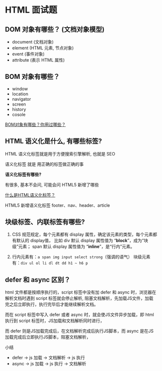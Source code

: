 # HTML 面试题

## DOM 对象有哪些？ (文档对象模型)

- document (文档对象)
- element (HTML 元素, 节点对象)
- event (事件对象)
- attribute (表示 HTML 属性)



## BOM 对象有哪些？

- window
- location
- navigator
- screen
- history
- cosole

[BOM对象有哪些？你用过哪些？](https://juejin.cn/post/7116113618550292516#heading-1)



## HTML 语义化是什么, 有哪些标签?

HTML 语义化标签就是用于方便搜索引擎解析, 也就是 SEO

语义化标签 就是 用正确的标签做正确的事



**语义化标签有哪些?** 

有很多, 基本不会问, 可能会问 HTML5 新增了哪些

[什么是HTML语义化标签？](https://blog.csdn.net/eeeecw/article/details/80591511)

HTML5 新增语义化标签 footer、nav、header、article



## 块级标签、内联标签有哪些?

1. CSS 规范规定，每个元素都有 display 属性，确定该元素的类型，每个元素都有默认的 display值， 比如 div 默认 display 属性值为 “**block**”，成为“块级”元素； span 默认 display 属性值为 “**inline**”，是“行内”元素。

2. 行内元素有：`a span img input select strong`（强调的语气） 块级元素有：`div ul ol li dl dt dd h1 ~ h6 p`



## defer 和 async 区别？

html 文件都是按顺序执行的，script 标签中没有加 defer 和 async 时，浏览器在解析文档时遇到 script 标签就会停止解析, 阻塞文档解析，先加载JS文件，加载完之后立即执行，执行完毕后才能继续解析文档。 

而在 script 标签中写入 defer 或者 async 时，就会使JS文件异步加载，即 html 执行到 script 标签时，JS加载和文档解析同时进行，

而 defer 则是JS加载完成后，在文档解析完成后执行JS脚本，而 async 是在JS加载完成后立即执行JS脚本，阻塞文档解析，



小结

- defer -> js 加载 -> 文档解析 -> js 执行
- async -> js 加载 -> js 执行 -> 文档解析
